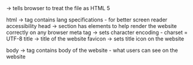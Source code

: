 <!DOCTYPE html> -> tells browser to treat the file as HTML 5

html -> tag contains lang specifications - for better screen reader accessibility
    head -> section has elements to help render the website correctly on any browser
    meta tag -> sets character encoding - charset = UTF-8
    title -> title of the website
    favicon -> sets title icon on the website


body -> tag contains body of the website - what users can see on the website